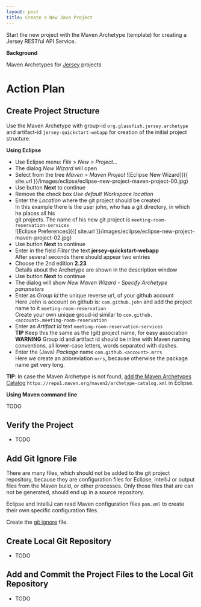 ```yaml
---
layout: post
title: Create a New Java Project
---
```


Start the new project with the Maven Archetype (template) for creating a Jersey RESTful API Service.


__Background__

Maven Archetypes for [Jersey](https://jersey.java.net/documentation/latest/getting-started.html#new-from-archetype) projects


# Action Plan

## Create Project Structure

Use the Maven Archetype with group-id `org.glassfish.jersey.archetype` and artifact-id `jersey-quickstart-webapp` for creation
of the initial project structure.

__Using Eclipse__

- Use Eclipse menu: _File > New > Project..._
- The dialog _New Wizard_ will open  
- Select from the tree _Maven > Maven Project_
![Eclipse New Wizard]({{ site.url }}/images/eclipse/eclipse-new-project-maven-project-00.jpg)
- Use button __Next__ to continue
- Remove the check box _Use default Workspace location_
- Enter the _Location_ where the git project should be created  
  In this example there is the user john, who has a git directory, in which he places all his  
  git projects. The name of his new git project is `meeting-room-reservation-services`  
![Eclipse Preferences]({{ site.url }}/images/eclipse/eclipse-new-project-maven-project-02.jpg)
- Use button __Next__ to continue
- Enter in the field _Filter_ the text __jersey-quickstart-webapp__  
  After several seconds there should appear two entries
- Choose the 2nd edition __2.23__  
  Details about the Archetype are shown in the description window
- Use button __Next__ to continue
- The dialog will show _New Maven Wizard - Specify Archetype parameters_
- Enter as _Group Id_ the unique reverse url, of your github account  
  Here John is account on github is: `com.github.john` and add the project name to it `meeting-room-reservation`  
  Create your own unique groud-id similar to `com.github.<account>.meeting-room-reservation`
- Enter as _Artifact Id_ text `meeting-room-reservation-services`  
  __TIP__ Keep this the same as the (git) project name, for easy association
  __WARNING__ Group id and artifact id should be inline with Maven naming conventions, all lower-case letters, words separated with dashes.
- Enter the (Java) _Package_ name `com.github.<account>.mrrs`  
  Here we create an abbreviation `mrrs`, because otherwise the package name get very long.


__TIP__: In case the Maven Archetype is not found, [add the Maven Archetypes Catalog](http://verhagen.github.io/eclipse-tip-add-maven-archetypes-catalog/) `https://repo1.maven.org/maven2/archetype-catalog.xml` in Eclipse.


__Using Maven command line__

TODO

## Verify the Project

- TODO


## Add Git Ignore File

There are many files, which should not be added to the git project repository, because they are configuration files for Eclipse, IntelliJ or output files from the Maven build, or other processes. Only those files that are can not be generated, should end up in a source repository.

Eclipse and IntelliJ can read Maven configuration files `pom.xml` to create their own specific configuration files.

Create the [git ignore](http://verhagen.github.io/git-tip-ignore-files/) file. 


## Create Local Git Repository

- TODO


## Add and Commit the Project Files to the Local Git Repository

- TODO
